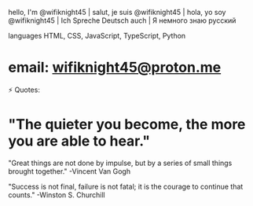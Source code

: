 hello, I'm @wifiknight45 | salut, je suis @wifiknight45 | hola, yo soy @wifiknight45 | Ich Spreche Deutsch auch | Я немного знаю русский


languages
HTML, CSS, JavaScript, TypeScript, Python 

# email: wifiknight45@proton.me

  
⚡ Quotes:
  
# "The quieter you become, the more you are able to hear."


"Great things are not done by impulse, but by a series of small things brought together." -Vincent Van Gogh

  "Success is not final, failure is not fatal; it is the courage to continue that counts." -Winston S. Churchill


<!---
wifiknight45/wifiknight45 is a ✨ special ✨ repository because its `README.md` (this file) appears on your GitHub profile.
You can click the Preview link to take a look at your changes.
--->
